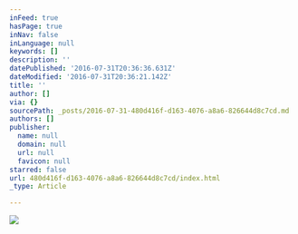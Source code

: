 ```yaml
---
inFeed: true
hasPage: true
inNav: false
inLanguage: null
keywords: []
description: ''
datePublished: '2016-07-31T20:36:36.631Z'
dateModified: '2016-07-31T20:36:21.142Z'
title: ''
author: []
via: {}
sourcePath: _posts/2016-07-31-480d416f-d163-4076-a8a6-826644d8c7cd.md
authors: []
publisher:
  name: null
  domain: null
  url: null
  favicon: null
starred: false
url: 480d416f-d163-4076-a8a6-826644d8c7cd/index.html
_type: Article

---
```

![](https://the-grid-user-content.s3-us-west-2.amazonaws.com/b70b29d7-6023-4c45-add1-b81c3ccce124.jpg)